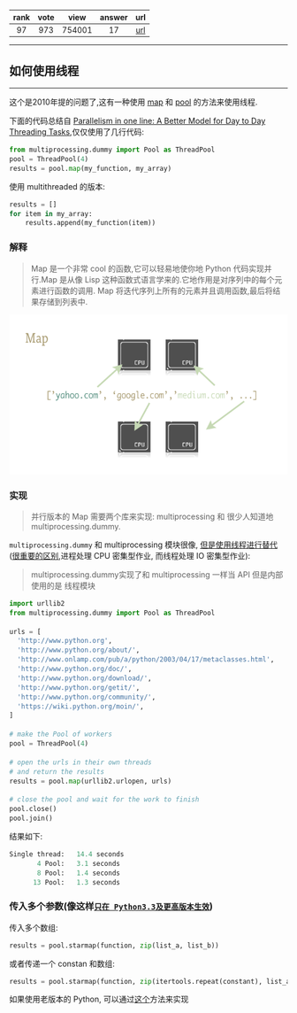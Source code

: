 
| rank | vote | view | answer | url |
|:-:|:-:|:-:|:-:|:-:|
|97|973|754001|17| [url](http://stackoverflow.com/questions/2846653/how-to-use-threading-in-python) |
***

## 如何使用线程

***

这个是2010年提的问题了,这有一种使用 [map](https://docs.python.org/2/library/functions.html#map) 和 [pool](https://docs.python.org/2/library/multiprocessing.html) 的方法来使用线程.

下面的代码总结自 [Parallelism in one line: A Better Model for Day to Day Threading Tasks](http://chriskiehl.com/article/parallelism-in-one-line/),仅仅使用了几行代码:

```python
from multiprocessing.dummy import Pool as ThreadPool 
pool = ThreadPool(4) 
results = pool.map(my_function, my_array)
```

使用 multithreaded 的版本:

```python
results = []
for item in my_array:
    results.append(my_function(item))
```

### 解释

> Map 是一个非常 cool 的函数,它可以轻易地使你地 Python 代码实现并行.Map 是从像 Lisp 这种函数式语言学来的.它地作用是对序列中的每个元素进行函数的调用.
> Map 将迭代序列上所有的元素并且调用函数,最后将结果存储到列表中.


![img](../images/2846653-1.png)

### 实现

> 并行版本的 Map 需要两个库来实现: multiprocessing 和 很少人知道地 multiprocessing.dummy.

`multiprocessing.dummy` 和 multiprocessing 模块很像, [但是使用线程进行替代](https://docs.python.org/2/library/multiprocessing.html#module-multiprocessing.dummy)([很重要的区别](https://medium.com/@bfortuner/python-multithreading-vs-multiprocessing-73072ce5600b),进程处理 CPU 密集型作业, 而线程处理 IO 密集型作业):

> multiprocessing.dummy实现了和 multiprocessing 一样当 API 但是内部使用的是 线程模块

```python
import urllib2 
from multiprocessing.dummy import Pool as ThreadPool 

urls = [
  'http://www.python.org', 
  'http://www.python.org/about/',
  'http://www.onlamp.com/pub/a/python/2003/04/17/metaclasses.html',
  'http://www.python.org/doc/',
  'http://www.python.org/download/',
  'http://www.python.org/getit/',
  'http://www.python.org/community/',
  'https://wiki.python.org/moin/',
]

# make the Pool of workers
pool = ThreadPool(4) 

# open the urls in their own threads
# and return the results
results = pool.map(urllib2.urlopen, urls)

# close the pool and wait for the work to finish 
pool.close() 
pool.join() 
```

结果如下:

```python
Single thread:   14.4 seconds
       4 Pool:   3.1 seconds
       8 Pool:   1.4 seconds
      13 Pool:   1.3 seconds
```

### 传入多个参数(像这样[`只在 Python3.3及更高版本生效`](https://stackoverflow.com/a/28975239/2327328))

传入多个数组:

```python
results = pool.starmap(function, zip(list_a, list_b))
```

或者传递一个 constan 和数组:

```python
results = pool.starmap(function, zip(itertools.repeat(constant), list_a))
```

如果使用老版本的 Python, 可以通过[这个](https://stackoverflow.com/a/5443941/1893275)方法来实现
